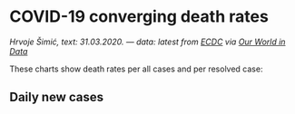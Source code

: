 # COVID-19 converging death rates

*Hrvoje Šimić, text: 31.03.2020. — data: latest from [ECDC](https://www.ecdc.europa.eu/en/coronavirus) via [Our World in Data](https://ourworldindata.org/coronavirus-source-data)*

<span class="dropcap">T</span>hese charts show death rates per all cases and per resolved case:

## Daily new cases

<div id="Charts" class="center-align">
  <div class="preloader-wrapper big active">
    <div class="spinner-layer spinner-red-only">
      <div class="circle-clipper left">
        <div class="circle"></div>
      </div><div class="gap-patch">
        <div class="circle"></div>
      </div><div class="circle-clipper right">
        <div class="circle"></div>
      </div>
    </div>
  </div>
</div>
